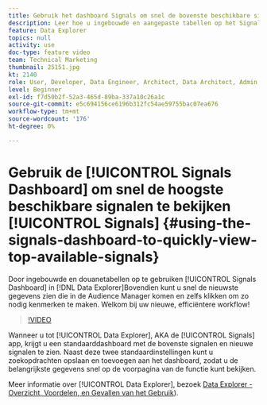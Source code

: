 ```yaml
---
title: Gebruik het dashboard Signals om snel de bovenste beschikbare signalen te bekijken
description: Leer hoe u ingebouwde en aangepaste tabellen op het Signals-dashboard in Data Explorer kunt gebruiken. U kunt snel de nieuwste gegevens zien die in Audience Manager komen en zelfs door klikken om eigenschappen tot stand te brengen zoals nodig. Welkom bij uw nieuwe, efficiëntere workflow!
feature: Data Explorer
topics: null
activity: use
doc-type: feature video
team: Technical Marketing
thumbnail: 25151.jpg
kt: 2140
role: User, Developer, Data Engineer, Architect, Data Architect, Admin, Leader
level: Beginner
exl-id: f7d50b2f-52a3-465d-89ba-337a10c26a1c
source-git-commit: e5c694156ce6196b312fc54ae59755bac07ea676
workflow-type: tm+mt
source-wordcount: '176'
ht-degree: 0%

---
```


# Gebruik de [!UICONTROL Signals Dashboard] om snel de hoogste beschikbare signalen te bekijken [!UICONTROL Signals] {#using-the-signals-dashboard-to-quickly-view-top-available-signals}

Door ingebouwde en douanetabellen op te gebruiken [!UICONTROL Signals Dashboard] in [!DNL Data Explorer]Bovendien kunt u snel de nieuwste gegevens zien die in de Audience Manager komen en zelfs klikken om zo nodig kenmerken te maken. Welkom bij uw nieuwe, efficiëntere workflow!

>[!VIDEO](https://video.tv.adobe.com/v/25151/?quality=12)

Wanneer u tot [!UICONTROL Data Explorer], AKA de [!UICONTROL Signals] app, krijgt u een standaarddashboard met de bovenste signalen en nieuwe signalen te zien. Naast deze twee standaardinstellingen kunt u zoekopdrachten opslaan en toevoegen aan het dashboard, zodat u de belangrijkste gegevens snel op de voorpagina van de functie kunt bekijken.

Meer informatie over [!UICONTROL Data Explorer], bezoek [Data Explorer - Overzicht, Voordelen, en Gevallen van het Gebruik](https://experienceleague.adobe.com/docs/audience-manager/user-guide/features/data-explorer/data-explorer-overview.html?lang=en)).
